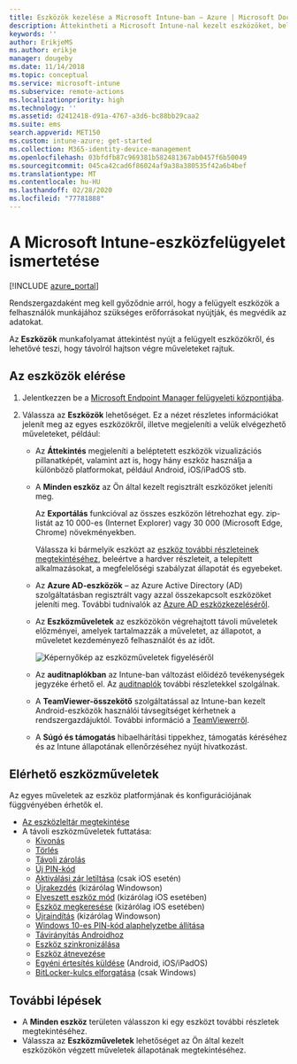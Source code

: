 ```yaml
---
title: Eszközök kezelése a Microsoft Intune-ban – Azure | Microsoft Docs
description: Áttekintheti a Microsoft Intune-nal kezelt eszközöket, beleértve az eszközlisták csv formátumban való exportálását, megtekintheti az Azure Active Directoryhoz csatlakoztatott eszközöket, áttekintheti az eszköz műveleteinek változásnaplóját, a TeamViewer-összekötővel engedélyezheti a rendszergazdáknak az Android-eszközök távoli hibaelhárítását, és megtekintheti az eszközökön futtatható összes műveletet.
keywords: ''
author: ErikjeMS
ms.author: erikje
manager: dougeby
ms.date: 11/14/2018
ms.topic: conceptual
ms.service: microsoft-intune
ms.subservice: remote-actions
ms.localizationpriority: high
ms.technology: ''
ms.assetid: d2412418-d91a-4767-a3d6-bc88bb29caa2
ms.suite: ems
search.appverid: MET150
ms.custom: intune-azure; get-started
ms.collection: M365-identity-device-management
ms.openlocfilehash: 03bfdfb87c969381b582481367ab0457f6b50049
ms.sourcegitcommit: 045ca42cad6f86024af9a38a380535f42a6b4bef
ms.translationtype: MT
ms.contentlocale: hu-HU
ms.lasthandoff: 02/28/2020
ms.locfileid: "77781888"
---
```

# <a name="what-is-microsoft-intune-device-management"></a>A Microsoft Intune-eszközfelügyelet ismertetése

[!INCLUDE [azure_portal](../includes/azure_portal.md)]

Rendszergazdaként meg kell győződnie arról, hogy a felügyelt eszközök a felhasználók munkájához szükséges erőforrásokat nyújtják, és megvédik az adatokat.

Az **Eszközök** munkafolyamat áttekintést nyújt a felügyelt eszközökről, és lehetővé teszi, hogy távolról hajtson végre műveleteket rajtuk.

## <a name="get-to-your-devices"></a>Az eszközök elérése

1. Jelentkezzen be a [Microsoft Endpoint Manager felügyeleti központjába](https://go.microsoft.com/fwlink/?linkid=2109431).
3. Válassza az **Eszközök** lehetőséget. Ez a nézet részletes információkat jelenít meg az egyes eszközökről, illetve megjeleníti a velük elvégezhető műveleteket, például:

   - Az **Áttekintés** megjeleníti a beléptetett eszközök vizualizációs pillanatképét, valamint azt is, hogy hány eszköz használja a különböző platformokat, például Android, iOS/iPadOS stb.
   - A **Minden eszköz** az Ön által kezelt regisztrált eszközöket jeleníti meg.

     Az **Exportálás** funkcióval az összes eszközön létrehozhat egy. zip-listát az 10 000-es (Internet Explorer) vagy 30 000 (Microsoft Edge, Chrome) növekményekben.

     Válassza ki bármelyik eszközt az [eszköz további részleteinek megtekintéséhez](device-inventory.md), beleértve a hardver részleteit, a telepített alkalmazásokat, a megfelelőségi szabályzat állapotát és egyebeket.

   - Az **Azure AD-eszközök** – az Azure Active Directory (AD) szolgáltatásban regisztrált vagy azzal összekapcsolt eszközöket jeleníti meg. További tudnivalók az [Azure AD eszközkezeléséről](https://docs.microsoft.com/azure/active-directory/device-management-introduction).
   - Az **Eszközműveletek** az eszközökön végrehajtott távoli műveletek előzményei, amelyek tartalmazzák a műveletet, az állapotot, a műveletet kezdeményező felhasználót és az időt.

     ![Képernyőkép az eszközműveletek figyeléséről](./media/device-management/monitor-device-actions.png)

   - Az **auditnaplókban** az Intune-ban változást előidéző tevékenységek jegyzéke érhető el. Az [auditnaplók](../fundamentals/monitor-audit-logs.md) további részletekkel szolgálnak.
   - A **TeamViewer-összekötő** szolgáltatással az Intune-ban kezelt Android-eszközök használói távsegítséget kérhetnek a rendszergazdájuktól. További információ a [TeamViewerről](teamviewer-support.md).
   - A **Súgó és támogatás** hibaelhárítási tippekhez, támogatás kéréséhez és az Intune állapotának ellenőrzéséhez nyújt hivatkozást.

## <a name="available-device-actions"></a>Elérhető eszközműveletek
Az egyes műveletek az eszköz platformjának és konfigurációjának függvényében érhetők el.

- [Az eszközleltár megtekintése](device-inventory.md)
- A távoli eszközműveletek futtatása:
  - [Kivonás](devices-wipe.md#retire)
  - [Törlés](devices-wipe.md#wipe)
  - [Távoli zárolás](device-remote-lock.md)
  - [Új PIN-kód](device-passcode-reset.md)
  - [Aktiválási zár letiltása](device-activation-lock-bypass.md) (csak iOS esetén)
  - [Újrakezdés](device-fresh-start.md) (kizárólag Windowson)
  - [Elveszett eszköz mód](device-lost-mode.md) (kizárólag iOS esetében)
  - [Eszköz megkeresése](device-locate.md) (kizárólag iOS esetében)
  - [Újraindítás](device-restart.md) (kizárólag Windowson)
  - [Windows 10-es PIN-kód alaphelyzetbe állítása](device-windows-pin-reset.md)
  - [Távirányítás Androidhoz](teamviewer-support.md)
  - [Eszköz szinkronizálása](device-sync.md)
  - [Eszköz átnevezése](device-rename.md)
  - [Egyéni értesítés küldése](custom-notifications.md#send-a-custom-notification-to-a-single-device) (Android, iOS/iPadOS)
  - [BitLocker-kulcs elforgatása](../protect/encrypt-devices.md#rotate-bitlocker-recovery-keys) (csak Windows)

## <a name="next-steps"></a>További lépések

- A **Minden eszköz** területen válasszon ki egy eszközt további részletek megtekintéséhez.
- Válassza az **Eszközműveletek** lehetőséget az Ön által kezelt eszközökön végzett műveletek állapotának megtekintéséhez.
